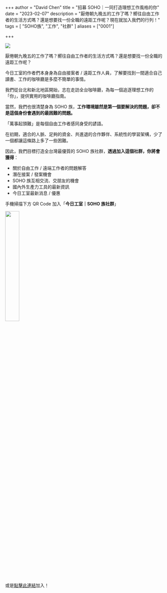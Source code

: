 +++
author = "David Chen"
title = "招募 SOHO｜一同打造理想工作風格的你"
date = "2023-02-07"
description = "厭倦朝九晚五的工作了嗎？嚮往自由工作者的生活方式嗎？還是想要找一份全職的遠距工作呢？現在就加入我們的行列！"
tags = [
    "SOHO族",
    "工作",
    "社群"
]
aliases = ["0001"]

+++

<img src="https://images.pexels.com/photos/5912741/pexels-photo-5912741.jpeg">

厭倦朝九晚五的工作了嗎？嚮往自由工作者的生活方式嗎？還是想要找一份全職的遠距工作呢？

今日工室的作者們本身身為自由接案者 / 遠距工作人員，了解要找到一間適合自己讀書、工作的咖啡廳是多麼不簡單的事情。

我們從台北和新北地區開始，志在走訪全台咖啡廳，為每一個追逐理想工作的「你」，提供實用的咖啡廳指南。

當然，我們也很清楚身為 SOHO 族，**工作環境雖然是第一個要解決的問題，卻不是這個身份會遇到的最困難的問題。**

「萬事起頭難」是每個自由工作者感同身受的諺語。

在初期，適合的人脈、足夠的資金、共進退的合作夥伴、系統性的學習架構，少了一個都讓這條路上多了一些困難。

因此，我們目標打造全台灣最優質的 SOHO 族社群，**透過加入這個社群，你將會獲得**：
- 關於自由工作 / 遠端工作者的問題解答
- 潛在接案 / 發案機會
- SOHO 族互相交流、交朋友的機會
- 國內外生產力工具的最新資訊
- 今日工室最新消息 / 優惠

手機掃描下方 QR Code 加入「**今日工室｜SOHO 族社群**」

<img src="line.png" width="30%" >

或是[點擊此連結](https://line.me/ti/g2/p81-vzP_GOANlifYsaK9fzFkCfunayNiXmCiWQ?utm_source=invitation&utm_medium=link_copy&utm_campaign=default)加入！